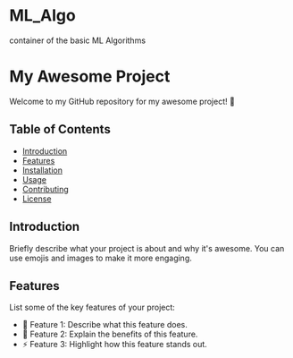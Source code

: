 # ML_Algo
container of the basic ML Algorithms

# My Awesome Project

Welcome to my GitHub repository for my awesome project! 🚀

## Table of Contents

- [Introduction](#introduction)
- [Features](#features)
- [Installation](#installation)
- [Usage](#usage)
- [Contributing](#contributing)
- [License](#license)

## Introduction

Briefly describe what your project is about and why it's awesome. You can use emojis and images to make it more engaging.

## Features

List some of the key features of your project:

- 🌟 Feature 1: Describe what this feature does.
- 🎉 Feature 2: Explain the benefits of this feature.
- ⚡️ Feature 3: Highlight how this feature stands out.
